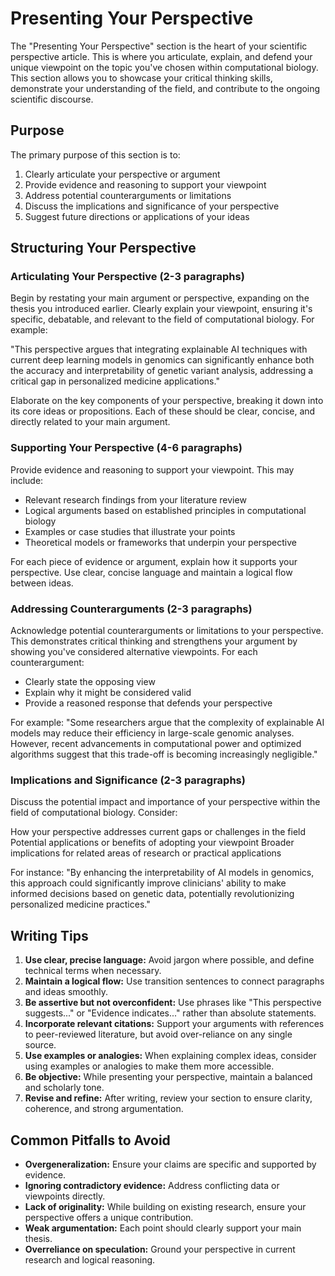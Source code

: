 # Presenting Your Perspective

The "Presenting Your Perspective" section is the heart of your scientific perspective article. This is where you articulate, explain, and defend your unique viewpoint on the topic you've chosen within computational biology. This section allows you to showcase your critical thinking skills, demonstrate your understanding of the field, and contribute to the ongoing scientific discourse.

## Purpose

The primary purpose of this section is to:

1.  Clearly articulate your perspective or argument
2.  Provide evidence and reasoning to support your viewpoint
3.  Address potential counterarguments or limitations
4.  Discuss the implications and significance of your perspective
5.  Suggest future directions or applications of your ideas

## Structuring Your Perspective

### Articulating Your Perspective (2-3 paragraphs)

Begin by restating your main argument or perspective, expanding on the thesis you introduced earlier. Clearly explain your viewpoint, ensuring it's specific, debatable, and relevant to the field of computational biology. For example:

"This perspective argues that integrating explainable AI techniques with current deep learning models in genomics can significantly enhance both the accuracy and interpretability of genetic variant analysis, addressing a critical gap in personalized medicine applications."

Elaborate on the key components of your perspective, breaking it down into its core ideas or propositions. Each of these should be clear, concise, and directly related to your main argument.

### Supporting Your Perspective (4-6 paragraphs)

Provide evidence and reasoning to support your viewpoint. This may include:

-   Relevant research findings from your literature review
-   Logical arguments based on established principles in computational biology
-   Examples or case studies that illustrate your points
-   Theoretical models or frameworks that underpin your perspective

For each piece of evidence or argument, explain how it supports your perspective. Use clear, concise language and maintain a logical flow between ideas.

### Addressing Counterarguments (2-3 paragraphs)

Acknowledge potential counterarguments or limitations to your perspective. This demonstrates critical thinking and strengthens your argument by showing you've considered alternative viewpoints. For each counterargument:

-   Clearly state the opposing view
-   Explain why it might be considered valid
-   Provide a reasoned response that defends your perspective

For example: "Some researchers argue that the complexity of explainable AI models may reduce their efficiency in large-scale genomic analyses. However, recent advancements in computational power and optimized algorithms suggest that this trade-off is becoming increasingly negligible."

### Implications and Significance (2-3 paragraphs)

Discuss the potential impact and importance of your perspective within the field of computational biology. Consider:

How your perspective addresses current gaps or challenges in the field
Potential applications or benefits of adopting your viewpoint
Broader implications for related areas of research or practical applications

For instance: "By enhancing the interpretability of AI models in genomics, this approach could significantly improve clinicians' ability to make informed decisions based on genetic data, potentially revolutionizing personalized medicine practices."

## Writing Tips

1.  **Use clear, precise language:** Avoid jargon where possible, and define technical terms when necessary.
2.  **Maintain a logical flow:** Use transition sentences to connect paragraphs and ideas smoothly.
3.  **Be assertive but not overconfident:** Use phrases like "This perspective suggests..." or "Evidence indicates..." rather than absolute statements.
4.  **Incorporate relevant citations:** Support your arguments with references to peer-reviewed literature, but avoid over-reliance on any single source.
5.  **Use examples or analogies:** When explaining complex ideas, consider using examples or analogies to make them more accessible.
6.  **Be objective:** While presenting your perspective, maintain a balanced and scholarly tone.
7.  **Revise and refine:** After writing, review your section to ensure clarity, coherence, and strong argumentation.

## Common Pitfalls to Avoid

-   **Overgeneralization:** Ensure your claims are specific and supported by evidence.
-   **Ignoring contradictory evidence:** Address conflicting data or viewpoints directly.
-   **Lack of originality:** While building on existing research, ensure your perspective offers a unique contribution.
-   **Weak argumentation:** Each point should clearly support your main thesis.
-   **Overreliance on speculation:** Ground your perspective in current research and logical reasoning.
